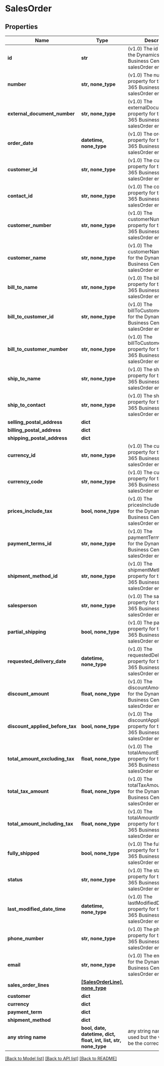 # SalesOrder


## Properties
Name | Type | Description | Notes
------------ | ------------- | ------------- | -------------
**id** | **str** | (v1.0) The id property for the Dynamics 365 Business Central salesOrder entity | [optional] 
**number** | **str, none_type** | (v1.0) The number property for the Dynamics 365 Business Central salesOrder entity | [optional] 
**external_document_number** | **str, none_type** | (v1.0) The externalDocumentNumber property for the Dynamics 365 Business Central salesOrder entity | [optional] 
**order_date** | **datetime, none_type** | (v1.0) The orderDate property for the Dynamics 365 Business Central salesOrder entity | [optional] 
**customer_id** | **str, none_type** | (v1.0) The customerId property for the Dynamics 365 Business Central salesOrder entity | [optional] 
**contact_id** | **str, none_type** | (v1.0) The contactId property for the Dynamics 365 Business Central salesOrder entity | [optional] 
**customer_number** | **str, none_type** | (v1.0) The customerNumber property for the Dynamics 365 Business Central salesOrder entity | [optional] 
**customer_name** | **str, none_type** | (v1.0) The customerName property for the Dynamics 365 Business Central salesOrder entity | [optional] 
**bill_to_name** | **str, none_type** | (v1.0) The billToName property for the Dynamics 365 Business Central salesOrder entity | [optional] 
**bill_to_customer_id** | **str, none_type** | (v1.0) The billToCustomerId property for the Dynamics 365 Business Central salesOrder entity | [optional] 
**bill_to_customer_number** | **str, none_type** | (v1.0) The billToCustomerNumber property for the Dynamics 365 Business Central salesOrder entity | [optional] 
**ship_to_name** | **str, none_type** | (v1.0) The shipToName property for the Dynamics 365 Business Central salesOrder entity | [optional] 
**ship_to_contact** | **str, none_type** | (v1.0) The shipToContact property for the Dynamics 365 Business Central salesOrder entity | [optional] 
**selling_postal_address** | **dict** |  | [optional] 
**billing_postal_address** | **dict** |  | [optional] 
**shipping_postal_address** | **dict** |  | [optional] 
**currency_id** | **str, none_type** | (v1.0) The currencyId property for the Dynamics 365 Business Central salesOrder entity | [optional] 
**currency_code** | **str, none_type** | (v1.0) The currencyCode property for the Dynamics 365 Business Central salesOrder entity | [optional] 
**prices_include_tax** | **bool, none_type** | (v1.0) The pricesIncludeTax property for the Dynamics 365 Business Central salesOrder entity | [optional] 
**payment_terms_id** | **str, none_type** | (v1.0) The paymentTermsId property for the Dynamics 365 Business Central salesOrder entity | [optional] 
**shipment_method_id** | **str, none_type** | (v1.0) The shipmentMethodId property for the Dynamics 365 Business Central salesOrder entity | [optional] 
**salesperson** | **str, none_type** | (v1.0) The salesperson property for the Dynamics 365 Business Central salesOrder entity | [optional] 
**partial_shipping** | **bool, none_type** | (v1.0) The partialShipping property for the Dynamics 365 Business Central salesOrder entity | [optional] 
**requested_delivery_date** | **datetime, none_type** | (v1.0) The requestedDeliveryDate property for the Dynamics 365 Business Central salesOrder entity | [optional] 
**discount_amount** | **float, none_type** | (v1.0) The discountAmount property for the Dynamics 365 Business Central salesOrder entity | [optional] 
**discount_applied_before_tax** | **bool, none_type** | (v1.0) The discountAppliedBeforeTax property for the Dynamics 365 Business Central salesOrder entity | [optional] 
**total_amount_excluding_tax** | **float, none_type** | (v1.0) The totalAmountExcludingTax property for the Dynamics 365 Business Central salesOrder entity | [optional] 
**total_tax_amount** | **float, none_type** | (v1.0) The totalTaxAmount property for the Dynamics 365 Business Central salesOrder entity | [optional] 
**total_amount_including_tax** | **float, none_type** | (v1.0) The totalAmountIncludingTax property for the Dynamics 365 Business Central salesOrder entity | [optional] 
**fully_shipped** | **bool, none_type** | (v1.0) The fullyShipped property for the Dynamics 365 Business Central salesOrder entity | [optional] 
**status** | **str, none_type** | (v1.0) The status property for the Dynamics 365 Business Central salesOrder entity | [optional] 
**last_modified_date_time** | **datetime, none_type** | (v1.0) The lastModifiedDateTime property for the Dynamics 365 Business Central salesOrder entity | [optional] 
**phone_number** | **str, none_type** | (v1.0) The phoneNumber property for the Dynamics 365 Business Central salesOrder entity | [optional] 
**email** | **str, none_type** | (v1.0) The email property for the Dynamics 365 Business Central salesOrder entity | [optional] 
**sales_order_lines** | [**[SalesOrderLine], none_type**](SalesOrderLine.md) |  | [optional] 
**customer** | **dict** |  | [optional] 
**currency** | **dict** |  | [optional] 
**payment_term** | **dict** |  | [optional] 
**shipment_method** | **dict** |  | [optional] 
**any string name** | **bool, date, datetime, dict, float, int, list, str, none_type** | any string name can be used but the value must be the correct type | [optional]

[[Back to Model list]](../README.md#documentation-for-models) [[Back to API list]](../README.md#documentation-for-api-endpoints) [[Back to README]](../README.md)


